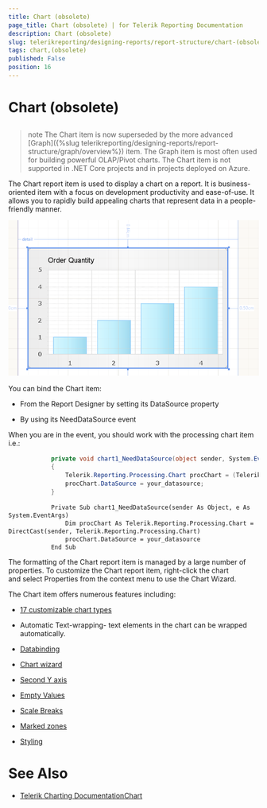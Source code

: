 ```yaml
---
title: Chart (obsolete)
page_title: Chart (obsolete) | for Telerik Reporting Documentation
description: Chart (obsolete)
slug: telerikreporting/designing-reports/report-structure/chart-(obsolete)
tags: chart,(obsolete)
published: False
position: 16
---
```


# Chart (obsolete)



## 

>note The Chart item is now superseded by the more advanced [Graph]({%slug telerikreporting/designing-reports/report-structure/graph/overview%}) item.             The Graph item is most often used for building powerful OLAP/Pivot charts.           The Chart item is not supported in .NET Core projects and in projects deployed on Azure.           


The Chart report item is used to display a chart on a report. It is business-oriented item with a           focus on development productivity and ease-of-use. It allows you to rapidly build appealing charts           that represent data in a people-friendly manner.           

  ![](images/Chart.png)



You can bind the Chart item:

* From the Report Designer by setting its DataSource property

* By using its NeedDataSource event

When you are in the event, you should work with the processing chart item i.e.:

	
````C#
			private void chart1_NeedDataSource(object sender, System.EventArgs e)
			{
				Telerik.Reporting.Processing.Chart procChart = (Telerik.Reporting.Processing.Chart)sender;
				procChart.DataSource = your_datasource;
			}
````
````VB.NET
			Private Sub chart1_NeedDataSource(sender As Object, e As System.EventArgs)
				Dim procChart As Telerik.Reporting.Processing.Chart = DirectCast(sender, Telerik.Reporting.Processing.Chart)
				procChart.DataSource = your_datasource
			End Sub
````



The formatting of the Chart report item is managed by a large number of properties.           To customize the Chart report item, right-click the chart and select Properties from           the context menu to use the Chart Wizard.         

The Chart item offers numerous features including:

* [17 customizable chart types](7377B896-2B2A-4EB6-BF58-E82E4D5BCF39)

* Automatic Text-wrapping- text elements in the chart can be wrapped automatically.

* [Databinding](48673F68-F7A8-4742-B480-ED7F8352E83D)

* [Chart wizard](486151D3-3162-4815-ACFA-1AF441A9C520)

* [Second Y axis](86F9874F-2930-4E1D-A6C6-06ABB26FB4DA)

* [Empty Values](82EC620B-D42B-46FB-805B-AC2C85232652)

* [Scale Breaks](EB54443C-0410-45F5-80CA-71DF8039CD80)

* [Marked zones](B4ED9BAA-EEB3-4142-B9BA-70CA375441FC)

* [Styling](2CFC6F7D-0B66-4C30-B744-65B05C2A78C7) [](http://www.telerik.com/help/aspnet/chart/introduction.html) 

# See Also


 * [Telerik Charting Documentation](http://www.telerik.com/help/aspnet/chart)[Chart](/reporting/api/Telerik.Reporting.Chart)
